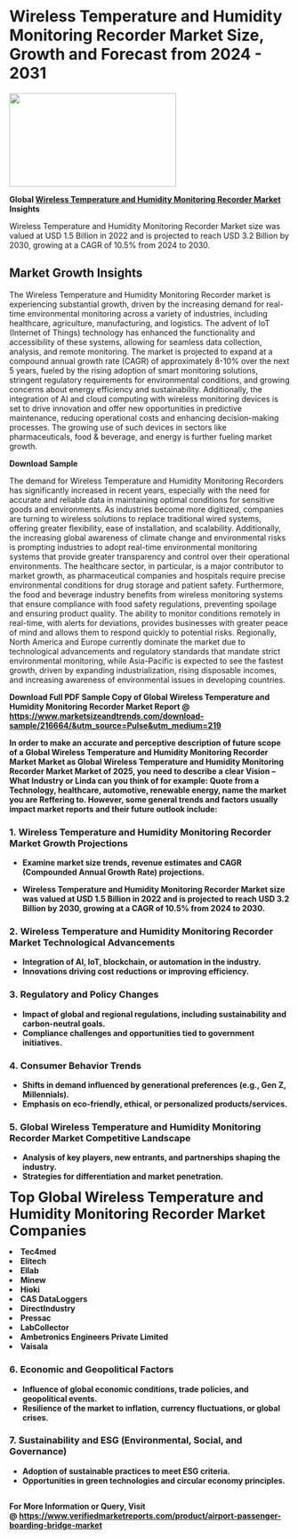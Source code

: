 <H1>Wireless Temperature and Humidity Monitoring Recorder Market Size, Growth and Forecast from 2024 - 2031</H1><img class="aligncenter size-medium wp-image-584254" src="https://thirdeyenews.in/wp-content/uploads/2024/09/Global-Market-Research-300x168.jpeg" alt="" width="300" height="168" /><p><strong>Global&nbsp;<a href="https://www.marketsizeandtrends.com/download-sample/216664/&amp;utm_source=Pulse&amp;utm_medium=219">Wireless Temperature and Humidity Monitoring Recorder Market</a> Insights</strong></p><p>Wireless Temperature and Humidity Monitoring Recorder Market size was valued at USD 1.5 Billion in 2022 and is projected to reach USD 3.2 Billion by 2030, growing at a CAGR of 10.5% from 2024 to 2030.</p><p><h2>Market Growth Insights</h2> <p>The Wireless Temperature and Humidity Monitoring Recorder market is experiencing substantial growth, driven by the increasing demand for real-time environmental monitoring across a variety of industries, including healthcare, agriculture, manufacturing, and logistics. The advent of IoT (Internet of Things) technology has enhanced the functionality and accessibility of these systems, allowing for seamless data collection, analysis, and remote monitoring. The market is projected to expand at a compound annual growth rate (CAGR) of approximately 8-10% over the next 5 years, fueled by the rising adoption of smart monitoring solutions, stringent regulatory requirements for environmental conditions, and growing concerns about energy efficiency and sustainability. Additionally, the integration of AI and cloud computing with wireless monitoring devices is set to drive innovation and offer new opportunities in predictive maintenance, reducing operational costs and enhancing decision-making processes. The growing use of such devices in sectors like pharmaceuticals, food & beverage, and energy is further fueling market growth.</p> <p><strong>Download Sample</strong></p> <p>The demand for Wireless Temperature and Humidity Monitoring Recorders has significantly increased in recent years, especially with the need for accurate and reliable data in maintaining optimal conditions for sensitive goods and environments. As industries become more digitized, companies are turning to wireless solutions to replace traditional wired systems, offering greater flexibility, ease of installation, and scalability. Additionally, the increasing global awareness of climate change and environmental risks is prompting industries to adopt real-time environmental monitoring systems that provide greater transparency and control over their operational environments. The healthcare sector, in particular, is a major contributor to market growth, as pharmaceutical companies and hospitals require precise environmental conditions for drug storage and patient safety. Furthermore, the food and beverage industry benefits from wireless monitoring systems that ensure compliance with food safety regulations, preventing spoilage and ensuring product quality. The ability to monitor conditions remotely in real-time, with alerts for deviations, provides businesses with greater peace of mind and allows them to respond quickly to potential risks. Regionally, North America and Europe currently dominate the market due to technological advancements and regulatory standards that mandate strict environmental monitoring, while Asia-Pacific is expected to see the fastest growth, driven by expanding industrialization, rising disposable incomes, and increasing awareness of environmental issues in developing countries.</p> <p><strong></p><p><span class=""><strong>Download Full PDF Sample Copy of Global Wireless Temperature and Humidity Monitoring Recorder Market Report</strong> @ <a href="https://www.marketsizeandtrends.com/download-sample/216664/&amp;utm_source=Pulse&amp;utm_medium=219" target="_blank">https://www.marketsizeandtrends.com/download-sample/216664/&amp;utm_source=Pulse&amp;utm_medium=219</a></span></p><p>In order to make an accurate and perceptive description of future scope of a Global&nbsp;Wireless Temperature and Humidity Monitoring Recorder Market Market as Global&nbsp;Wireless Temperature and Humidity Monitoring Recorder Market Market of 2025, you need to describe a clear Vision &ndash; What Industry or Linda can you think of for example: Quote from a Technology, healthcare, automotive, renewable energy, name the market you are Reffering to. However, some general trends and factors usually impact market reports and their future outlook include:</p><h3>1.&nbsp;<strong>Wireless Temperature and Humidity Monitoring Recorder Market Growth Projections</strong></h3><ul><li>Examine market size trends, revenue estimates and CAGR (Compounded Annual Growth Rate) projections.</li><li><p>Wireless Temperature and Humidity Monitoring Recorder Market size was valued at USD 1.5 Billion in 2022 and is projected to reach USD 3.2 Billion by 2030, growing at a CAGR of 10.5% from 2024 to 2030.</p></li></ul><h3>2.&nbsp;<strong>Wireless Temperature and Humidity Monitoring Recorder Market Technological Advancements</strong></h3><ul><li>Integration of AI, IoT, blockchain, or automation in the industry.</li><li>Innovations driving cost reductions or improving efficiency.</li></ul><h3>3.&nbsp;<strong>Regulatory and Policy Changes</strong></h3><ul><li>Impact of global and regional regulations, including sustainability and carbon-neutral goals.</li><li>Compliance challenges and opportunities tied to government initiatives.</li></ul><h3>4.&nbsp;<strong>Consumer Behavior Trends</strong></h3><ul><li>Shifts in demand influenced by generational preferences (e.g., Gen Z, Millennials).</li><li>Emphasis on eco-friendly, ethical, or personalized products/services.</li></ul><h3>5.&nbsp;<strong>Global Wireless Temperature and Humidity Monitoring Recorder Market Competitive Landscape</strong></h3><ul><li>Analysis of key players, new entrants, and partnerships shaping the industry.</li><li>Strategies for differentiation and market penetration.</li></ul><p data-pm-slice="1 1 []"><span style="color: inherit; font-family: inherit; font-size: 25px;">Top Global Wireless Temperature and Humidity Monitoring Recorder Market Companies</span></p><div class="" data-test-id=""><p><li>Tec4med</li><li> Elitech</li><li> Ellab</li><li> Minew</li><li> Hioki</li><li> CAS DataLoggers</li><li> DirectIndustry</li><li> Pressac</li><li> LabCollector</li><li> Ambetronics Engineers Private Limited</li><li> Vaisala</li></p></div><h3>6.&nbsp;<strong>Economic and Geopolitical Factors</strong></h3><ul><li>Influence of global economic conditions, trade policies, and geopolitical events.</li><li>Resilience of the market to inflation, currency fluctuations, or global crises.</li></ul><h3>7.&nbsp;<strong>Sustainability and ESG (Environmental, Social, and Governance)</strong></h3><ul><li>Adoption of sustainable practices to meet ESG criteria.</li><li>Opportunities in green technologies and circular economy principles.</li></ul><h2><strong style="font-size: 14px;">For More Information or Query, Visit @&nbsp;</strong><a style="background-color: #ffffff; font-size: 14px;" href="https://www.marketsizeandtrends.com/report/wireless-temperature-and-humidity-monitoring-recorder-market/" target="_blank">https://www.verifiedmarketreports.com/product/airport-passenger-boarding-bridge-market</a></h2>
